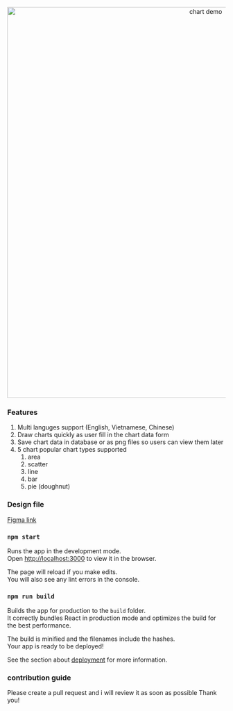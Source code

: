 
<p align="center"><a href="#" target="_blank" rel="noopener noreferrer"><img width="900" src="https://raw.githubusercontent.com/leminhson2398/graph-maker-front-end/master/public/static/image/snapshot.png" alt="chart demo"></a></p>

### Features
1) Multi languges support (English, Vietnamese, Chinese)
2) Draw charts quickly as user fill in the chart data form
3) Save chart data in database or as png files so users can view them later
4) 5 chart popular chart types supported
    <ol>
        <li>area</li>
        <li>scatter</li>
        <li>line</li>
        <li>bar</li>
        <li>pie (doughnut)</li>
    </ol>

### Design file
<a href="https://www.figma.com/file/TNuavhoDDgXtgYomqoS2Qs/charting?node-id=0%3A1" target="_blank" rel="noopener noreferrer">Figma link</a>

### `npm start`

Runs the app in the development mode.<br />
Open [http://localhost:3000](http://localhost:3000) to view it in the browser.

The page will reload if you make edits.<br />
You will also see any lint errors in the console.

### `npm run build`

Builds the app for production to the `build` folder.<br />
It correctly bundles React in production mode and optimizes the build for the best performance.

The build is minified and the filenames include the hashes.<br />
Your app is ready to be deployed!

See the section about [deployment](https://facebook.github.io/create-react-app/docs/deployment) for more information.

### contribution guide
Please create a pull request and i will review it as soon as possible
Thank you!
